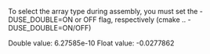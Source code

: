 To select the array type during assembly, you must set the -DUSE_DOUBLE=ON or OFF flag, respectively (cmake .. -DUSE_DOUBLE=ON/OFF)

Double value: 6.27585e-10
Float value: -0.0277862